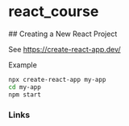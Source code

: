 # react_course


## Creating a New React Project

See https://create-react-app.dev/

Example
```sh
npx create-react-app my-app
cd my-app
npm start
```



### Links

